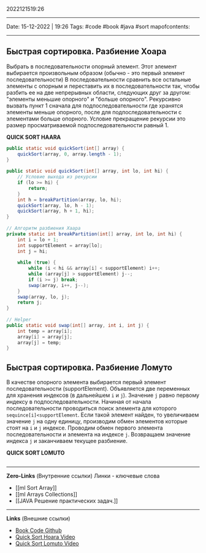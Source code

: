 2022121519:26
___
Date: 15-12-2022 | 19:26
Tags: #code #book #java #sort 
mapofcontents:
___
## Быстрая сортировка. Разбиение Хоара
Выбрать в последовательности опорный элемент. Этот элемент выбирается произвольным образом (обычно - это первый элемент последовательности)
В последовательности сравнить все остальные элементы с опорным и переставить их в
последовательности так, чтобы разбить ее на две непрерывных области, следующих друг за
другом: "элементы меньшие опорного" и "больше опорного". 
Рекурсивно вызвать пункт 1 сначала для подпоследовательности где хранятся элементы меньше опорного, после для подпоследовательности с элементами больше опорного. Условие прекращение рекурсии это размер просматриваемой подпоследовательности равный 1.

**QUICK SORT HAARA**
```java
public static void quickSort(int[] array) {  
    quickSort(array, 0, array.length - 1);  
}  
  
public static void quickSort(int[] array, int lo, int hi) {  
    // Условие выхода из рекурсии  
    if (lo >= hi) {  
        return;  
    }  
    int h = breakPartition(array, lo, hi);  
    quickSort(array, lo, h - 1);  
    quickSort(array, h + 1, hi);  
}  
  
// Алгоритм разбиения Хаара  
private static int breakPartition(int[] array, int lo, int hi) {  
    int i = lo + 1;  
    int supportElement = array[lo];  
    int j = hi;  
  
    while (true) {  
        while (i < hi && array[i] < supportElement) i++;  
        while (array[j] > supportElement) j--;  
        if (i >= j) break;  
        swap(array, i++, j--);  
    }  
    swap(array, lo, j);  
    return j;  
}  
  
// Helper  
public static void swap(int[] array, int i, int j) {  
    int temp = array[i];  
    array[i] = array[j];  
    array[j] = temp;  
}
```

## Быстрая сортировка. Разбиение Ломуто
В качестве опорного элемента выбирается первый элемент последовательности (supportElement). Объявляется две переменных для хранения индексов (в дальнейшем `i` и `j`). Значение `j` равно первому индексу в подпоследовательности.
Начиная от начала последовательности проводиться поиск элемента для которого
`sequince[i]<supportElement`. Если такой элемент найден, то увеличиваем значение `j` на одну
единицу, производим обмен элементов которые стоят на `i` и `j` индексе.
Проводим обмен первого элемента последовательности и элемента на индексе `j`. Возвращаем
значение индекса `j` и заканчиваем текущее разбиение.

**QUICK SORT LOMUTO**
```java

```


-----
**Zero-Links**  (Внутренние ссылки) Линки - ключевые слова
- [[ml Sort Array]]
- [[ml Arrays Collections]]
- [[JAVA Решение практических задач.]]

------
**Links** (Внешние ссылки)
- [Book Code Github](https://github.com/PacktPublishing/Java-Coding-Problems/blob/master/Chapter05/P99_SortArray/src/modern/challenge/ArraySorts.java)
- [Quick Sort Hoara Video](https://www.youtube.com/watch?v=6CkfbqzN0N4)
- [Quick Sort Lomuto Video](https://www.youtube.com/watch?v=G6v8ocbDSoo&t=28s)
